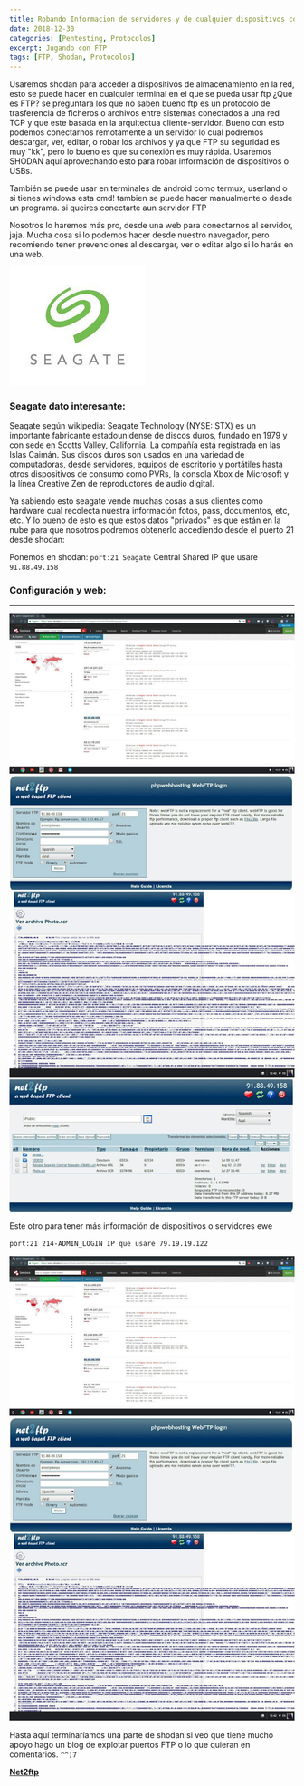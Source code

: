 ```yaml
---
title: Robando Informacion de servidores y de cualquier dispositivos con SHODAN/FTP
date: 2018-12-30
categories: [Pentesting, Protocolos]
excerpt: Jugando con FTP
tags: [FTP, Shodan, Protocolos]
---
```


Usaremos shodan para acceder a dispositivos de almacenamiento en la red, esto se puede hacer en cualquier terminal en el que se pueda usar ftp ¿Que es FTP? se preguntara los que no saben bueno ftp es un protocolo de trasferencia de ficheros o archivos entre sistemas conectados a una red TCP y que este basada en la arquitectua cliente-servidor. Bueno con esto podemos conectarnos remotamente a un servidor lo cual podremos descargar, ver, editar, o robar los archivos y ya que FTP su seguridad es muy "kk", pero lo bueno es que su conexión es muy rápida. Usaremos SHODAN aquí aprovechando esto para robar información de dispositivos o USBs.

También se puede usar en terminales de android como termux, userland o si tienes windows esta cmd! tambien se puede hacer manualmente o desde un programa. si queires conectarte aun servidor FTP

Nosotros lo haremos más pro, desde una web para conectarnos al servidor, jaja. Mucha cosa si lo podemos hacer desde nuestro navegador, pero recomiendo tener prevenciones al descargar, ver o editar algo si lo harás en una web.

 ![seagate](/assets/img/post/12/seagate.jpg)

### Seagate dato interesante:

Seagate según wikipedia: Seagate Technology (NYSE: STX) es un importante fabricante estadounidense de discos duros, fundado en 1979 y con sede en Scotts Valley, California. La compañía está registrada en las Islas Caimán. Sus discos duros son usados en una variedad de computadoras, desde servidores, equipos de escritorio y portátiles hasta otros dispositivos de consumo como PVRs, la consola Xbox de Microsoft y la línea Creative Zen de reproductores de audio digital.

Ya sabiendo esto seagate vende muchas cosas a sus clientes como hardware cual recolecta nuestra información fotos, pass, documentos, etc, etc. Y lo bueno de esto es que estos datos "privados" es que están en la nube para que nosotros podremos obtenerlo accediendo desde el puerto 21 desde shodan:

Ponemos en shodan: `port:21 Seagate` Central Shared IP que usare `91.88.49.158`

  

### Configuración y web:
---
![shodan](/assets/img/post/12/shodan.jpg)
![ftp1](/assets/img/post/12/ftp1.jpg)
![ftp2](/assets/img/post/12/ftp2.jpg)
![ftp3](/assets/img/post/12/ftp3.jpg)

Este otro para tener más información de dispositivos o servidores ewe

```bash
port:21 214-ADMIN_LOGIN IP que usare 79.19.19.122
```

![shodan2](/assets/img/post/12/shodan.jpg)
![ftp4](/assets/img/post/12/ftp1.jpg)
![ftp5](/assets/img/post/12/ftp2.jpg)

Hasta aquí terminaríamos una parte de shodan si veo que tiene mucho apoyo hago un blog de explotar puertos FTP o lo que quieran en comentarios. `^^)7`

[**Net2ftp**](https://www.net2ftp.com/index.php)
